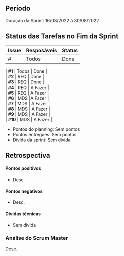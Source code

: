 ## Período
Duração da Sprint: 16/08/2022  à 30/08/2022


 ## Status das Tarefas no Fim da Sprint
| **Issue** | **Resposáveis** | **Status** |
|--|--|--|
|  #  | Todos  | Done |


| **#1** | Todos  | Done  |  
| **#2** | REQ   | Done |   
| **#3** | REQ  | Done  |   
| **#4** | REQ  | A Fazer  |   
| **#5** | REQ   | A Fazer  |   
| **#6** | MDS  |A Fazer  |   
| **#7** | MDS  | A Fazer  |   
| **#8** | MDS  | A Fazer  |   
| **#9** | MDS  | A Fazer  |   
| **#10** | MDS  | A Fazer  |   



- Pontos do planning: Sem pontos
- Pontos entregues: Sem pontos
- Dívida da sprint: Sem divida

## Retrospectiva
#### Pontos positivos
- Desc.

#### Pontos negativos
- Desc.

#### Dívidas técnicas
- Sem dívida

### Análise do Scrum Master
 Desc.